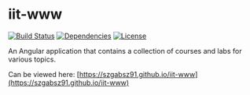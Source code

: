 # iit-www

[![Build Status](https://travis-ci.org/szgabsz91/iit-www.svg?branch=master)](https://travis-ci.org/szgabsz91/iit-www)
[![Dependencies](https://img.shields.io/david/szgabsz91/iit-www.svg)](https://david-dm.org/szgabsz91/iit-www)
[![License](https://img.shields.io/github/license/szgabsz91/iit-www.svg)](https://github.com/szgabsz91/iit-www/blob/master/LICENSE)

An Angular application that contains a collection of courses and labs for various topics.

Can be viewed here: [https://szgabsz91.github.io/iit-www](https://szgabsz91.github.io/iit-www)
